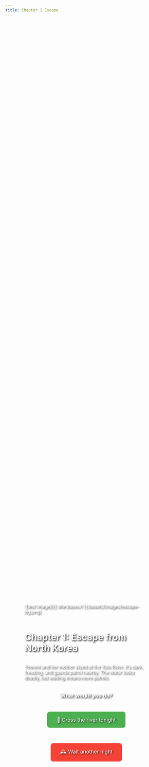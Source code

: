 ```yaml
---
title: Chapter 1 Escape
---
```


<div style="background-image: url('{{ site.baseurl }}/assets/images/escape-bg.png'); background-size: cover; background-position: center; padding: 60px; min-height: 100vh; color: white; text-shadow: 2px 2px 4px #000; display: flex; flex-direction: column; align-items: center; justify-content: center;">

![test image]({{ site.baseurl }}/assets/images/escape-bg.png)


# Chapter 1: Escape from North Korea

Yeonmi and her mother stand at the Yalu River. It’s dark, freezing, and guards patrol nearby. The water looks deadly, but waiting means more patrols.

### What would you do?

<a href="{{ site.baseurl }}/scenarios/chapter2-china" style="display:inline-block; margin:10px; padding:15px 30px; background:#4CAF50; color:#fff; border-radius:8px; text-decoration:none; font-size:16px;">🌊 Cross the river tonight</a>

<a href="{{ site.baseurl }}/scenarios/chapter2-delay" style="display:inline-block; margin:10px; padding:15px 30px; background:#f44336; color:#fff; border-radius:8px; text-decoration:none; font-size:16px;">🕰️ Wait another night</a>

</div>
